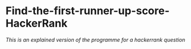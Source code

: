 # Find-the-first-runner-up-score-HackerRank
*This is an explained version of the programme for a hackerrank question*


